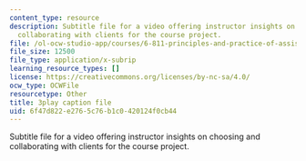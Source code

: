 ```yaml
---
content_type: resource
description: Subtitle file for a video offering instructor insights on choosing and
  collaborating with clients for the course project.
file: /ol-ocw-studio-app/courses/6-811-principles-and-practice-of-assistive-technology-fall-2014/6f47d822e2765c76b1c0420124f0cb44_Wup3xqOvvpA.vtt
file_size: 12500
file_type: application/x-subrip
learning_resource_types: []
license: https://creativecommons.org/licenses/by-nc-sa/4.0/
ocw_type: OCWFile
resourcetype: Other
title: 3play caption file
uid: 6f47d822-e276-5c76-b1c0-420124f0cb44
---
```

Subtitle file for a video offering instructor insights on choosing and collaborating with clients for the course project.